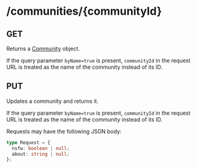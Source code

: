 # /communities/\{communityId}

## GET

Returns a [Community](/api/types#community) object.

If the query parameter `byName=true` is present, `communityId` in the request URL is treated as the name of the community instead of its ID.

## PUT

Updates a community and returns it.

If the query parameter `byName=true` is present, `communityId` in the request
URL is treated as the name of the community instead of its ID.

Requests may have the following JSON body:

```ts
type Request = {
  nsfw: boolean | null;
  about: string | null;
};
```
